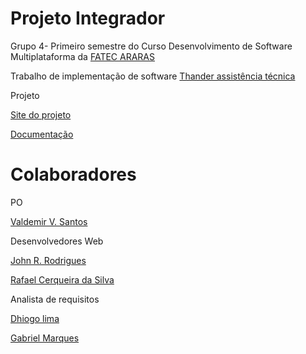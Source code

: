 


<!DOCTYPE html>
<html lang="pt-br">
<head>
    <meta charset="UTF-8">
    <meta name="viewport" content="width=device-width, initial-scale=1.0">
   
</head>
<body>
    <h1>Projeto Integrador</h1>

<p> Grupo 4- Primeiro semestre do Curso Desenvolvimento de Software Multiplataforma da <a href="https://fatecararas.cps.sp.gov.br/tecnologia-em-desenvolvimento-de-softwares-multiplataforma/"> FATEC ARARAS</a> </p>

<p> Trabalho de implementação de software <a href="">Thander assistência técnica</a></p>



<p>Projeto</p>
<p><a href="">Site do projeto</p>
<p><a href="">Documentação</a></p>

<h1>Colaboradores</h1>

<p>PO</p>
<p><a href="https://github.com/valdemirvalentin07">Valdemir V. Santos</a></p>

<p>Desenvolvedores Web</p>
<p><a href="https://github.com/johnrrodrigues">John R. Rodrigues</a></p>
<p><a href="https://github.com/rrafaelcerqueira">Rafael Cerqueira da Silva </a></p>

<p>Analista de requisitos</p>
<p><a href="https://github.com/Dhiii-Lima">Dhiogo lima</a></p>
<p><a href="https://github.com/GabrielT27">Gabriel Marques</a></p>



    
</body>
</html>


